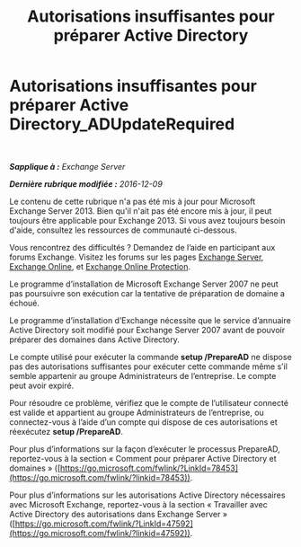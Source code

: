 ﻿---
title: 'Autorisations insuffisantes pour préparer Active Directory'
TOCTitle: Autorisations insuffisantes pour préparer Active Directory_ADUpdateRequired
ms:assetid: 1412d8a1-605a-4b1e-bee3-0c97f2cc9e65
ms:mtpsurl: https://technet.microsoft.com/fr-fr/library/ms.exch.setupreadiness.adupdaterequired(v=EXCHG.150)
ms:contentKeyID: 50477543
ms.date: 05/23/2018
mtps_version: v=EXCHG.150
ms.translationtype: MT
---

# Autorisations insuffisantes pour préparer Active Directory\_ADUpdateRequired

 

_**Sapplique à :** Exchange Server_

_**Dernière rubrique modifiée :** 2016-12-09_

Le contenu de cette rubrique n'a pas été mis à jour pour Microsoft Exchange Server 2013. Bien qu'il n'ait pas été encore mis à jour, il peut toujours être applicable pour Exchange 2013. Si vous avez toujours besoin d'aide, consultez les ressources de communauté ci-dessous.

Vous rencontrez des difficultés ? Demandez de l’aide en participant aux forums Exchange. Visitez les forums sur les pages [Exchange Server](https://go.microsoft.com/fwlink/p/?linkid=60612), [Exchange Online](https://go.microsoft.com/fwlink/p/?linkid=267542), et [Exchange Online Protection](https://go.microsoft.com/fwlink/p/?linkid=285351).

Le programme d’installation de Microsoft Exchange Server 2007 ne peut pas poursuivre son exécution car la tentative de préparation de domaine a échoué.

Le programme d’installation d’Exchange nécessite que le service d’annuaire Active Directory soit modifié pour Exchange Server 2007 avant de pouvoir préparer des domaines dans Active Directory.

Le compte utilisé pour exécuter la commande **setup /PrepareAD** ne dispose pas des autorisations suffisantes pour exécuter cette commande même s’il semble appartenir au groupe Administrateurs de l’entreprise. Le compte peut avoir expiré.

Pour résoudre ce problème, vérifiez que le compte de l’utilisateur connecté est valide et appartient au groupe Administrateurs de l’entreprise, ou connectez-vous à l’aide d’un compte qui dispose de ces autorisations et réexécutez **setup /PrepareAD**.

Pour plus d’informations sur la façon d’exécuter le processus PrepareAD, reportez-vous à la section « Comment pour préparer Active Directory et domaines » ([https://go.microsoft.com/fwlink/?LinkId=78453](https://go.microsoft.com/fwlink/?linkid=78453)).

Pour plus d’informations sur les autorisations Active Directory nécessaires avec Microsoft Exchange, reportez-vous à la section « Travailler avec Active Directory des autorisations dans Exchange Server » ([https://go.microsoft.com/fwlink/?LinkId=47592](https://go.microsoft.com/fwlink/?linkid=47592)).

